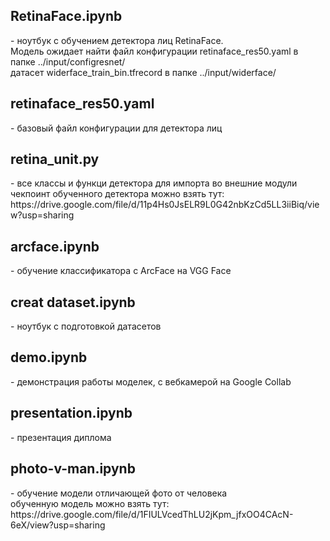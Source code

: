 <h2>RetinaFace.ipynb</h2> -  ноутбук с обучением детектора лиц RetinaFace.<br>
Модель ожидает найти файл конфигурации retinaface_res50.yaml в папке ../input/configresnet/<br>
датасет widerface_train_bin.tfrecord в папке ../input/widerface/
<h2>retinaface_res50.yaml</h2> - базовый файл конфигурации для детектора лиц

<h2>retina_unit.py</h2> - все классы и функци детектора для импорта во внешние модули<br>
чекпоинт обученного детектора можно взять тут:
https://drive.google.com/file/d/11p4Hs0JsELR9L0G42nbKzCd5LL3iiBiq/view?usp=sharing

<h2>arcface.ipynb</h2> - обучение классификатора c ArcFace на VGG Face
<h2>creat dataset.ipynb</h2> - ноутбук с подготовкой датасетов
<h2>demo.ipynb</h2> - демонстрация работы моделек, с вебкамерой на Google Collab
<h2>presentation.ipynb</h2> - презентация диплома
<h2>photo-v-man.ipynb</h2>  - обучение модели отличающей фото от человека<br>
обученную модель можно взять тут:
https://drive.google.com/file/d/1FIULVcedThLU2jKpm_jfxOO4CAcN-6eX/view?usp=sharing

